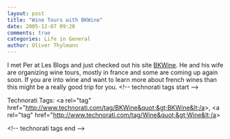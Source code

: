 ```yaml
---
layout: post
title: "Wine Tours with BKWine"
date: 2005-12-07 09:20
comments: true
categories: Life in General
author: Oliver Thylmann
---
```





I met Per at Les Blogs and just checked out his site [BKWine](http://www.bkwine.com/international/in_english.htm). He and his wife are organizing wine tours, mostly in france and some are coming up again soon. If you are into wine and want to learn more about french wines than this might be a really good trip for you.
&lt;!-- technorati tags start --&gt;

Technorati Tags: &lt;a rel=&quot;tag&quot; href=&quot;http://www.technorati.com/tag/BKWine&quot;&gt;BKWine&lt;/a&gt;, &lt;a rel=&quot;tag&quot; href=&quot;http://www.technorati.com/tag/Wine&quot;&gt;Wine&lt;/a&gt;

&lt;!-- technorati tags end --&gt;



